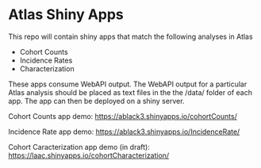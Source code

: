 # Atlas Shiny Apps

This repo will contain shiny apps that match the following analyses in Atlas

* Cohort Counts
* Incidence Rates
* Characterization

These apps consume WebAPI output. The WebAPI output for a particular Atlas
analysis should be placed as text files in the the /data/ folder of each app.
The app can then be deployed on a shiny server.

Cohort Counts app demo: https://ablack3.shinyapps.io/cohortCounts/

Incidence Rate app demo: https://ablack3.shinyapps.io/IncidenceRate/

Cohort Caracterization app demo (in draft): https://laac.shinyapps.io/cohortCharacterization/
